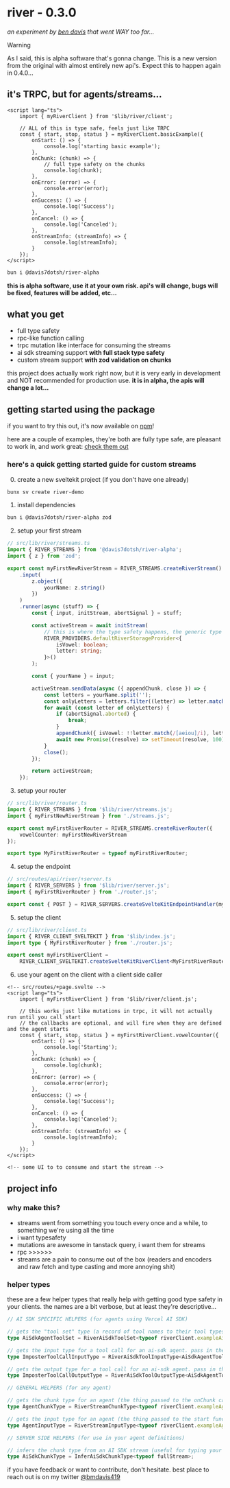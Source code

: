 # river - 0.3.0

_an experiment by <a href="https://davis7.sh" target="_blank">ben davis</a> that went WAY too far..._

> [!WARNING]
> As I said, this is alpha software that's gonna change. This is a new version from the original with almost entirely new api's. Expect this to happen again in 0.4.0...

## it's TRPC, but for agents/streams...

```svelte
<script lang="ts">
	import { myRiverClient } from '$lib/river/client';

	// ALL of this is type safe, feels just like TRPC
	const { start, stop, status } = myRiverClient.basicExample({
		onStart: () => {
			console.log('starting basic example');
		},
		onChunk: (chunk) => {
			// full type safety on the chunks
			console.log(chunk);
		},
		onError: (error) => {
			console.error(error);
		},
		onSuccess: () => {
			console.log('Success');
		},
		onCancel: () => {
			console.log('Canceled');
		},
		onStreamInfo: (streamInfo) => {
			console.log(streamInfo);
		}
	});
</script>
```

```bash
bun i @davis7dotsh/river-alpha
```

**this is alpha software, use it at your own risk. api's will change, bugs will be fixed, features will be added, etc...**

## what you get

- full type safety
- rpc-like function calling
- trpc mutation like interface for consuming the streams
- ai sdk streaming support **with full stack type safety**
- custom stream support **with zod validation on chunks**

this project does actually work right now, but it is very early in development and NOT recommended for production use. **it is in alpha, the apis will change a lot...**

## getting started using the package

if you want to try this out, it's now available on [npm](https://www.npmjs.com/package/@davis7dotsh/river-alpha)!

here are a couple of examples, they're both are fully type safe, are pleasant to work in, and work great: <a href="https://github.com/bmdavis419/river-examples" target="_blank">check them out</a>

### here's a quick getting started guide for custom streams

0. create a new sveltekit project (if you don't have one already)

```bash
bunx sv create river-demo
```

1. install dependencies

```bash
bun i @davis7dotsh/river-alpha zod
```

2. setup your first stream

```ts
// src/lib/river/streams.ts
import { RIVER_STREAMS } from '@davis7dotsh/river-alpha';
import { z } from 'zod';

export const myFirstNewRiverStream = RIVER_STREAMS.createRiverStream()
	.input(
		z.object({
			yourName: z.string()
		})
	)
	.runner(async (stuff) => {
		const { input, initStream, abortSignal } = stuff;

		const activeStream = await initStream(
			// this is where the type safety happens, the generic type is the chunk type
			RIVER_PROVIDERS.defaultRiverStorageProvider<{
				isVowel: boolean;
				letter: string;
			}>()
		);

		const { yourName } = input;

		activeStream.sendData(async ({ appendChunk, close }) => {
			const letters = yourName.split('');
			const onlyLetters = letters.filter((letter) => letter.match(/[a-zA-Z]/));
			for await (const letter of onlyLetters) {
				if (abortSignal.aborted) {
					break;
				}
				appendChunk({ isVowel: !!letter.match(/[aeiou]/i), letter });
				await new Promise((resolve) => setTimeout(resolve, 100));
			}
			close();
		});

		return activeStream;
	});
```

3. setup your router

```ts
// src/lib/river/router.ts
import { RIVER_STREAMS } from '$lib/river/streams.js';
import { myFirstNewRiverStream } from './streams.js';

export const myFirstRiverRouter = RIVER_STREAMS.createRiverRouter({
	vowelCounter: myFirstNewRiverStream
});

export type MyFirstRiverRouter = typeof myFirstRiverRouter;
```

4. setup the endpoint

```ts
// src/routes/api/river/+server.ts
import { RIVER_SERVERS } from '$lib/river/server.js';
import { myFirstRiverRouter } from './router.js';

export const { POST } = RIVER_SERVERS.createSvelteKitEndpointHandler(myFirstRiverRouter);
```

5. setup the client

```ts
// src/lib/river/client.ts
import { RIVER_CLIENT_SVELTEKIT } from '$lib/index.js';
import type { MyFirstRiverRouter } from './router.js';

export const myFirstRiverClient =
	RIVER_CLIENT_SVELTEKIT.createSvelteKitRiverClient<MyFirstRiverRouter>('/examples');
```

6. use your agent on the client with a client side caller

```svelte
<!-- src/routes/+page.svelte -->
<script lang="ts">
	import { myFirstRiverClient } from '$lib/river/client.js';

	// this works just like mutations in trpc, it will not actually run until you call start
	// the callbacks are optional, and will fire when they are defined and the agent starts
	const { start, stop, status } = myFirstRiverClient.vowelCounter({
		onStart: () => {
			console.log('Starting');
		},
		onChunk: (chunk) => {
			console.log(chunk);
		},
		onError: (error) => {
			console.error(error);
		},
		onSuccess: () => {
			console.log('Success');
		},
		onCancel: () => {
			console.log('Canceled');
		},
		onStreamInfo: (streamInfo) => {
			console.log(streamInfo);
		}
	});
</script>

<!-- some UI to to consume and start the stream -->
```

## project info

### why make this?

- streams went from something you touch every once and a while, to something we're using all the time
- i want typesafety
- mutations are awesome in tanstack query, i want them for streams
- rpc >>>>>>
- streams are a pain to consume out of the box (readers and encoders and raw fetch and type casting and more annoying shit)

### helper types

these are a few helper types that really help with getting good type safety in your clients. the names are a bit verbose, but at least they're descriptive...

```ts
// AI SDK SPECIFIC HELPERS (for agents using Vercel AI SDK)

// gets the "tool set" type (a record of tool names to their tool types) for an ai-sdk agent
type AiSdkAgentToolSet = RiverAiSdkToolSet<typeof riverClient.exampleAiSdkAgent>;

// gets the input type for a tool call for an ai-sdk agent. pass in the tool set type and the tool name
type ImposterToolCallInputType = RiverAiSdkToolInputType<AiSdkAgentToolSet, 'imposterCheck'>;

// gets the output type for a tool call for an ai-sdk agent. pass in the tool set type and the tool name
type ImposterToolCallOutputType = RiverAiSdkToolOutputType<AiSdkAgentToolSet, 'imposterCheck'>;

// GENERAL HELPERS (for any agent)

// gets the chunk type for an agent (the thing passed to the onChunk callback)
type AgentChunkType = RiverStreamChunkType<typeof riverClient.exampleAgent>;

// gets the input type for an agent (the thing passed to the start function)
type AgentInputType = RiverStreamInputType<typeof riverClient.exampleAgent>;

// SERVER SIDE HELPERS (for use in your agent definitions)

// infers the chunk type from an AI SDK stream (useful for typing your storage provider)
type AiSdkChunkType = InferAiSdkChunkType<typeof fullStream>;
```

if you have feedback or want to contribute, don't hesitate. best place to reach out is on my twitter <a href="https://x.com/@bmdavis419" target="_blank">@bmdavis419</a>
